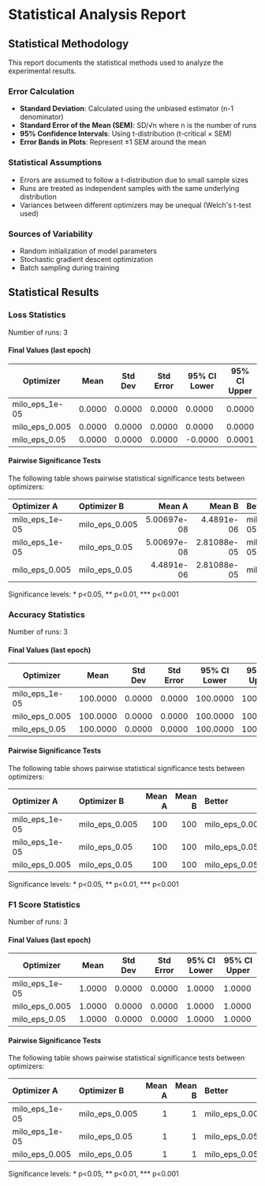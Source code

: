 # Statistical Analysis Report

## Statistical Methodology

This report documents the statistical methods used to analyze the experimental results.

### Error Calculation

- **Standard Deviation**: Calculated using the unbiased estimator (n-1 denominator)
- **Standard Error of the Mean (SEM)**: SD/√n where n is the number of runs
- **95% Confidence Intervals**: Using t-distribution (t-critical × SEM)
- **Error Bands in Plots**: Represent ±1 SEM around the mean

### Statistical Assumptions

- Errors are assumed to follow a t-distribution due to small sample sizes
- Runs are treated as independent samples with the same underlying distribution
- Variances between different optimizers may be unequal (Welch's t-test used)

### Sources of Variability

- Random initialization of model parameters
- Stochastic gradient descent optimization
- Batch sampling during training

## Statistical Results

### Loss Statistics

Number of runs: 3

#### Final Values (last epoch)

| Optimizer | Mean | Std Dev | Std Error | 95% CI Lower | 95% CI Upper |
|-----------|------|---------|-----------|--------------|-------------|
| milo_eps_1e-05 | 0.0000 | 0.0000 | 0.0000 | 0.0000 | 0.0000 |
| milo_eps_0.005 | 0.0000 | 0.0000 | 0.0000 | 0.0000 | 0.0000 |
| milo_eps_0.05 | 0.0000 | 0.0000 | 0.0000 | -0.0000 | 0.0001 |

#### Pairwise Significance Tests

The following table shows pairwise statistical significance tests between optimizers:

| Optimizer A   | Optimizer B   |      Mean A |      Mean B | Better        |   p-value | Significant   | Metric     |
|:--------------|:--------------|------------:|------------:|:--------------|----------:|:--------------|:-----------|
| milo_eps_1e-05 | milo_eps_0.005 | 5.00697e-08 | 4.4891e-06  | milo_eps_1e-05 | 0.0341621 | *             | final_loss |
| milo_eps_1e-05 | milo_eps_0.05  | 5.00697e-08 | 2.81088e-05 | milo_eps_1e-05 | 0.0519933 |               | final_loss |
| milo_eps_0.005 | milo_eps_0.05  | 4.4891e-06  | 2.81088e-05 | milo_eps_0.005 | 0.0689321 |               | final_loss |

Significance levels: * p<0.05, ** p<0.01, *** p<0.001

### Accuracy Statistics

Number of runs: 3

#### Final Values (last epoch)

| Optimizer | Mean | Std Dev | Std Error | 95% CI Lower | 95% CI Upper |
|-----------|------|---------|-----------|--------------|-------------|
| milo_eps_1e-05 | 100.0000 | 0.0000 | 0.0000 | 100.0000 | 100.0000 |
| milo_eps_0.005 | 100.0000 | 0.0000 | 0.0000 | 100.0000 | 100.0000 |
| milo_eps_0.05 | 100.0000 | 0.0000 | 0.0000 | 100.0000 | 100.0000 |

#### Pairwise Significance Tests

The following table shows pairwise statistical significance tests between optimizers:

| Optimizer A   | Optimizer B   |   Mean A |   Mean B | Better        |   p-value | Significant   | Metric         |
|:--------------|:--------------|---------:|---------:|:--------------|----------:|:--------------|:---------------|
| milo_eps_1e-05 | milo_eps_0.005 |      100 |      100 | milo_eps_0.005 |       nan |               | final_accuracy |
| milo_eps_1e-05 | milo_eps_0.05  |      100 |      100 | milo_eps_0.05  |       nan |               | final_accuracy |
| milo_eps_0.005 | milo_eps_0.05  |      100 |      100 | milo_eps_0.05  |       nan |               | final_accuracy |

Significance levels: * p<0.05, ** p<0.01, *** p<0.001

### F1 Score Statistics

Number of runs: 3

#### Final Values (last epoch)

| Optimizer | Mean | Std Dev | Std Error | 95% CI Lower | 95% CI Upper |
|-----------|------|---------|-----------|--------------|-------------|
| milo_eps_1e-05 | 1.0000 | 0.0000 | 0.0000 | 1.0000 | 1.0000 |
| milo_eps_0.005 | 1.0000 | 0.0000 | 0.0000 | 1.0000 | 1.0000 |
| milo_eps_0.05 | 1.0000 | 0.0000 | 0.0000 | 1.0000 | 1.0000 |

#### Pairwise Significance Tests

The following table shows pairwise statistical significance tests between optimizers:

| Optimizer A   | Optimizer B   |   Mean A |   Mean B | Better        |   p-value | Significant   | Metric         |
|:--------------|:--------------|---------:|---------:|:--------------|----------:|:--------------|:---------------|
| milo_eps_1e-05 | milo_eps_0.005 |        1 |        1 | milo_eps_0.005 |       nan |               | final_f1_score |
| milo_eps_1e-05 | milo_eps_0.05  |        1 |        1 | milo_eps_0.05  |       nan |               | final_f1_score |
| milo_eps_0.005 | milo_eps_0.05  |        1 |        1 | milo_eps_0.05  |       nan |               | final_f1_score |

Significance levels: * p<0.05, ** p<0.01, *** p<0.001

